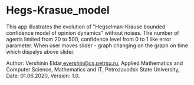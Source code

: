 # Hegs-Krasue_model
 This app illustrates the evolution of "Hegselman-Krause
bounded confidence model of opinion dynamics" without
noises. The number of agents limited from 20 to 500,
confidence level from 0 to 1 like error parameter. When
user moves slider - graph changing on the graph on
time which dispalys above slider.

Author: Vershinin Eldar,evershin@cs.petrsu.ru,
Applied Mathematics and Computer Science,
Mathematics and IT,
Petrozavodsk State University,
Date: 01.06.2020,
Version: 1.0.

